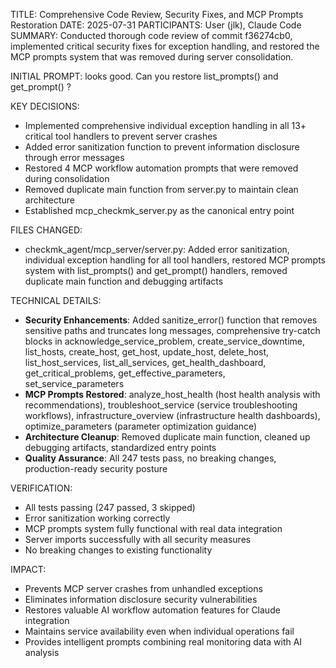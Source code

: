 TITLE: Comprehensive Code Review, Security Fixes, and MCP Prompts Restoration
DATE: 2025-07-31
PARTICIPANTS: User (jlk), Claude Code
SUMMARY: Conducted thorough code review of commit f36274cb0, implemented critical security fixes for exception handling, and restored the MCP prompts system that was removed during server consolidation.

INITIAL PROMPT: looks good. Can you restore list_prompts() and get_prompt() ?

KEY DECISIONS:
- Implemented comprehensive individual exception handling in all 13+ critical tool handlers to prevent server crashes
- Added error sanitization function to prevent information disclosure through error messages
- Restored 4 MCP workflow automation prompts that were removed during consolidation
- Removed duplicate main function from server.py to maintain clean architecture
- Established mcp_checkmk_server.py as the canonical entry point

FILES CHANGED:
- checkmk_agent/mcp_server/server.py: Added error sanitization, individual exception handling for all tool handlers, restored MCP prompts system with list_prompts() and get_prompt() handlers, removed duplicate main function and debugging artifacts

TECHNICAL DETAILS:
- **Security Enhancements**: Added sanitize_error() function that removes sensitive paths and truncates long messages, comprehensive try-catch blocks in acknowledge_service_problem, create_service_downtime, list_hosts, create_host, get_host, update_host, delete_host, list_host_services, list_all_services, get_health_dashboard, get_critical_problems, get_effective_parameters, set_service_parameters
- **MCP Prompts Restored**: analyze_host_health (host health analysis with recommendations), troubleshoot_service (service troubleshooting workflows), infrastructure_overview (infrastructure health dashboards), optimize_parameters (parameter optimization guidance)
- **Architecture Cleanup**: Removed duplicate main function, cleaned up debugging artifacts, standardized entry points
- **Quality Assurance**: All 247 tests pass, no breaking changes, production-ready security posture

VERIFICATION:
- All tests passing (247 passed, 3 skipped)
- Error sanitization working correctly
- MCP prompts system fully functional with real data integration
- Server imports successfully with all security measures
- No breaking changes to existing functionality

IMPACT:
- Prevents MCP server crashes from unhandled exceptions
- Eliminates information disclosure security vulnerabilities  
- Restores valuable AI workflow automation features for Claude integration
- Maintains service availability even when individual operations fail
- Provides intelligent prompts combining real monitoring data with AI analysis